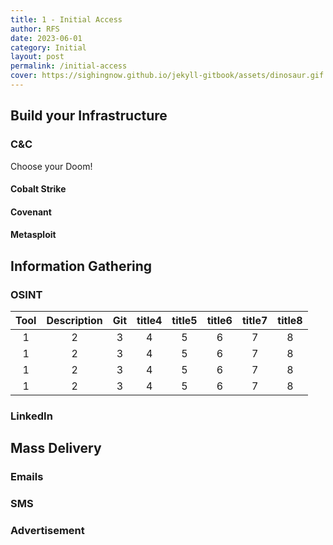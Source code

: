 ```yaml
---
title: 1 - Initial Access
author: RFS
date: 2023-06-01
category: Initial
layout: post
permalink: /initial-access
cover: https://sighingnow.github.io/jekyll-gitbook/assets/dinosaur.gif
---
```


## Build your Infrastructure


### C&C
Choose your Doom!
#### Cobalt Strike

#### Covenant

#### Metasploit


## Information Gathering

### OSINT

<div class="table-wrapper" markdown="block">

|Tool|Description|Git|title4|title5|title6|title7|title8|
|:-:|:-:|:-:|:-:|:-:|:-:|:-:|:-:|
|1|2|3|4|5|6|7|8|
|1|2|3|4|5|6|7|8|
|1|2|3|4|5|6|7|8|
|1|2|3|4|5|6|7|8|

</div>

### LinkedIn

## Mass Delivery

### Emails

### SMS

### Advertisement


